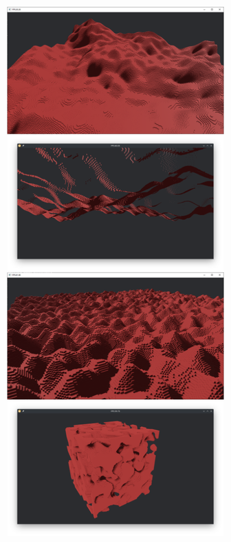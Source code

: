 ![Screenshot](./screenshots/2d_noise_stack_terrain.png)
![Screenshot](./screenshots/culled_chunk_borders.png)
![Screenshot](./screenshots/2d_noise_terrain.png)
![Screenshot](./screenshots/bevy_cubes.png)
